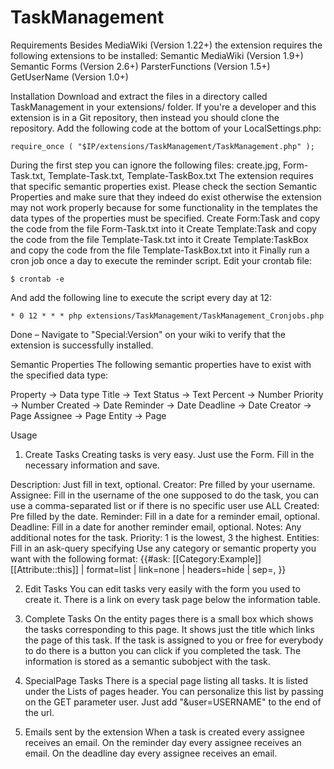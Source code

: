 TaskManagement
==============


Requirements
Besides MediaWiki (Version 1.22+) the extension requires the following extensions to be installed:
 Semantic MediaWiki (Version 1.9+)
 Semantic Forms (Version 2.6+)
 ParsterFunctions (Version 1.5+)
 GetUserName (Version 1.0+)

Installation
 Download and extract the files in a directory called TaskManagement in your extensions/ folder. If you're a developer and this extension is in a Git repository, then instead you should clone the repository.
 Add the following code at the bottom of your LocalSettings.php:
    
    require_once ( "$IP/extensions/TaskManagement/TaskManagement.php" );

 During the first step you can ignore the following files: create.jpg, Form-Task.txt, Template-Task.txt, Template-TaskBox.txt
 The extension requires that specific semantic properties exist. Please check the section Semantic Properties and make sure that they indeed do exist otherwise the extension may not work properly because for some functionality in the templates the data types of the properties must be specified.
 Create Form:Task and copy the code from the file Form-Task.txt into it
 Create Template:Task and  copy the code from the file Template-Task.txt into it
 Create Template:TaskBox and  copy the code from the file Template-TaskBox.txt into it
 Finally run a cron job once a day to execute the reminder script. Edit your crontab file:
    
    $ crontab -e
 
 And add the following line to execute the script every day at 12: 
 
    * 0 12 * * * php extensions/TaskManagement/TaskManagement_Cronjobs.php
 
 Done – Navigate to "Special:Version" on your wiki to verify that the extension is successfully installed.

Semantic Properties
The following semantic properties have to exist with the specified data type:



 Property -> Data type
 Title -> Text
 Status -> Text
 Percent -> Number
 Priority -> Number
 Created -> Date
 Reminder -> Date
 Deadline -> Date
 Creator -> Page
 Assignee -> Page
 Entity -> Page


Usage

1. Create Tasks
Creating tasks is very easy. Just use the Form. Fill in the necessary information and save.

Description: Just fill in text, optional.
Creator: Pre filled by your username.
Assignee: Fill in the username of the one supposed to do the task, you can use a 
comma-separated list or if there is no specific user use ALL
Created: Pre filled by the date.
Reminder: Fill in a date for a reminder email, optional.
Deadline: Fill in a date for another reminder email, optional.
Notes: Any additional notes for the task.
Priority: 1 is the lowest, 3 the highest.
Entities: Fill in an ask-query specifying Use any category or semantic property you want with the following format:
{{#ask: [[Category:Example]] [[Attribute::this]] | format=list | link=none | headers=hide | sep=, }}
	
2. Edit Tasks
You can edit tasks very easily with the form you used to create it. There is a link on every task page below the information table.

3. Complete Tasks
On the entity pages there is a small box which shows the tasks corresponding to this page. It shows just the title which links the page of this task. If the task is assigned to you or free for everybody to do there is a button you can click if you completed the task. The information is stored as a semantic subobject with the task.

4. SpecialPage Tasks
There is a special page listing all tasks. It is listed under the Lists of pages header. You can personalize this list by passing on the GET parameter user. Just add "&user=USERNAME" to the end of the url.
	
5. Emails sent by the extension
When a task is created every assignee receives an email. On the reminder day every assignee receives an email. On the deadline day every assignee receives an email.

